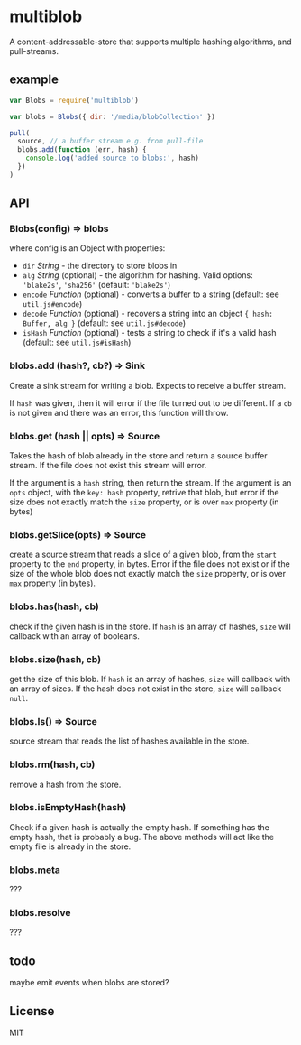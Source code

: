 # multiblob

A content-addressable-store that supports multiple hashing algorithms,
and pull-streams.

## example

``` js
var Blobs = require('multiblob')

var blobs = Blobs({ dir: '/media/blobCollection' })

pull(
  source, // a buffer stream e.g. from pull-file
  blobs.add(function (err, hash) {
    console.log('added source to blobs:', hash)
  })
)
```

## API

### Blobs(config) => blobs

where config is an Object with properties:
- `dir` _String_ - the directory to store blobs in
- `alg` _String_ (optional) - the algorithm for hashing. Valid options: `'blake2s'`, `'sha256'` (default: `'blake2s'`)
- `encode` _Function_ (optional) - converts a buffer to a string (default: see `util.js#encode`)
- `decode` _Function_ (optional) - recovers a string into an object `{ hash: Buffer, alg }` (default: see `util.js#decode`)
- `isHash` _Function_ (optional) - tests a string to check if it's a valid hash (default: see `util.js#isHash`)

### blobs.add (hash?, cb?) => Sink

Create a sink stream for writing a blob.
Expects to receive a buffer stream.

If `hash` was given, then it will error if the file turned out to be different.
If a `cb` is not given and there was an error, this function will throw.

### blobs.get (hash || opts) => Source

Takes the hash of blob already in the store and return a source buffer stream.
If the file does not exist this stream will error.

If the argument is a `hash` string, then return the stream.
If the argument is an `opts` object, with the `key: hash` property,
retrive that blob, but error if the size does not exactly match the
`size` property, or is over `max` property (in bytes)

### blobs.getSlice(opts) => Source

create a source stream that reads a slice of a given blob,
from the `start` property to the `end` property, in bytes.
Error if the file does not exist or if
the size of the whole blob does not exactly match the
`size` property, or is over `max` property (in bytes).

### blobs.has(hash, cb)

check if the given hash is in the store.
If `hash` is an array of hashes,
`size` will callback with an array of booleans.

### blobs.size(hash, cb)

get the size of this blob. If `hash` is an array of hashes,
`size` will callback with an array of sizes.
If the hash does not exist in the store, `size` will callback `null`.


### blobs.ls() => Source

source stream that reads the list of hashes available in the store.

### blobs.rm(hash, cb)

remove a hash from the store.

### blobs.isEmptyHash(hash)

Check if a given hash is actually the empty hash. If something has the empty hash,
that is probably a bug. The above methods will act like the empty file is already in the store.

### blobs.meta

???

### blobs.resolve

???


## todo

maybe emit events when blobs are stored?

## License

MIT
